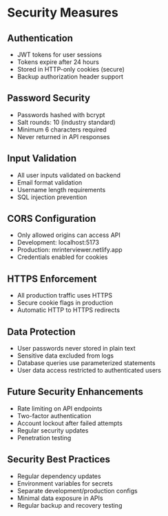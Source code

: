 # Security Measures

## Authentication
- JWT tokens for user sessions
- Tokens expire after 24 hours
- Stored in HTTP-only cookies (secure)
- Backup authorization header support

## Password Security
- Passwords hashed with bcrypt
- Salt rounds: 10 (industry standard)
- Minimum 6 characters required
- Never returned in API responses

## Input Validation
- All user inputs validated on backend
- Email format validation
- Username length requirements
- SQL injection prevention


## CORS Configuration
- Only allowed origins can access API
- Development: localhost:5173
- Production: mrinterviewer.netlify.app
- Credentials enabled for cookies

## HTTPS Enforcement
- All production traffic uses HTTPS
- Secure cookie flags in production
- Automatic HTTP to HTTPS redirects

## Data Protection
- User passwords never stored in plain text
- Sensitive data excluded from logs
- Database queries use parameterized statements
- User data access restricted to authenticated users

## Future Security Enhancements
- Rate limiting on API endpoints
- Two-factor authentication
- Account lockout after failed attempts
- Regular security updates
- Penetration testing

## Security Best Practices
- Regular dependency updates
- Environment variables for secrets
- Separate development/production configs
- Minimal data exposure in APIs
- Regular backup and recovery testing

